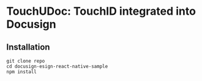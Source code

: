 
# TouchUDoc: TouchID integrated into Docusign

## Installation 

	git clone repo
	cd docusign-esign-react-native-sample
	npm install
	
	





